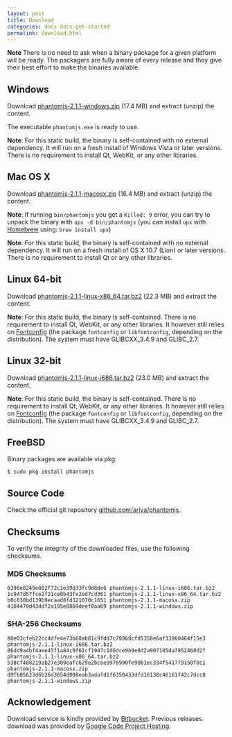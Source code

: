 ```yaml
---
layout: post
title: Download
categories: docs docs-get-started
permalink: download.html
---
```


**Note** There is no need to ask when a binary package for a given platform will be ready. The packagers are fully aware of every release and they give their best effort to make the binaries available.

## Windows

Download [phantomjs-2.1.1-windows.zip](https://bitbucket.org/ariya/phantomjs/downloads/phantomjs-2.1.1-windows.zip) (17.4 MB) and extract (unzip) the content.

The executable `phantomjs.exe` is ready to use.

**Note**: For this static build, the binary is self-contained with no external dependency. It will run on a fresh install of Windows Vista or later versions. There is no requirement to install Qt, WebKit, or any other libraries.

## Mac OS X

Download [phantomjs-2.1.1-macosx.zip](https://bitbucket.org/ariya/phantomjs/downloads/phantomjs-2.1.1-macosx.zip) (16.4 MB) and extract (unzip) the content.

**Note**: If running `bin/phantomjs` you get a `Killed: 9` error, you can try to unpack the binary with `upx -d bin/phantomjs` (you can install `upx` with [Homebrew](http://brew.sh/) using: `brew install upx`) 

**Note**: For this static build, the binary is self-contained with no external dependency. It will run on a fresh install of OS X 10.7 (Lion) or later versions. There is no requirement to install Qt or any other libraries.

## Linux 64-bit

Download [phantomjs-2.1.1-linux-x86_64.tar.bz2](https://bitbucket.org/ariya/phantomjs/downloads/phantomjs-2.1.1-linux-x86_64.tar.bz2) (22.3 MB) and extract the content.

**Note**: For this static build, the binary is self-contained. There is no requirement to install Qt, WebKit, or any other libraries. It however still relies on [Fontconfig](http://www.freedesktop.org/wiki/Software/fontconfig/) (the package `fontconfig` or `libfontconfig`, depending on the distribution). The system must have GLIBCXX_3.4.9 and GLIBC_2.7.

## Linux 32-bit

Download [phantomjs-2.1.1-linux-i686.tar.bz2](https://bitbucket.org/ariya/phantomjs/downloads/phantomjs-2.1.1-linux-i686.tar.bz2) (23.0 MB) and extract the content.

**Note**: For this static build, the binary is self-contained. There is no requirement to install Qt, WebKit, or any other libraries. It however still relies on [Fontconfig](http://www.freedesktop.org/wiki/Software/fontconfig/) (the package `fontconfig` or `libfontconfig`, depending on the distribution). The system must have GLIBCXX_3.4.9 and GLIBC_2.7.

## FreeBSD

Binary packages are available via pkg:

`$ sudo pkg install phantomjs`

## Source Code

Check the official git repository [github.com/ariya/phantomjs](https://github.com/ariya/phantomjs/).

## Checksums

To verify the integrity of the downloaded files, use the following checksums.

### MD5 Checksums

    0396e8249e082f72c1e39d33fc9d8de6 phantomjs-2.1.1-linux-i686.tar.bz2
    1c947d57fce2f21ce0b43fe2ed7cd361 phantomjs-2.1.1-linux-x86_64.tar.bz2
    b0c038bd139b9ecaad8fd321070c1651 phantomjs-2.1.1-macosx.zip
    4104470d43ddf2a195e8869deef0aa69 phantomjs-2.1.1-windows.zip

### SHA-256 Checksums

    80e03cfeb22cc4dfe4e73b68ab81c9fdd7c78968cfd5358e6af33960464f15e3  phantomjs-2.1.1-linux-i686.tar.bz2
    86dd9a4bf4aee45f1a84c9f61cf1947c1d6dce9b9e8d2a907105da7852460d2f  phantomjs-2.1.1-linux-x86_64.tar.bz2
    538cf488219ab27e309eafc629e2bcee9976990fe90b1ec334f541779150f8c1  phantomjs-2.1.1-macosx.zip
    d9fb05623d6b26d3654d008eab3adafd1f6350433dfd16138c46161f42c7dcc8  phantomjs-2.1.1-windows.zip

## Acknowledgement

Download service is kindly provided by [Bitbucket](https://bitbucket.org/ariya/phantomjs/downloads). Previous releases download was provided by [Google Code Project Hosting](http://code.google.com/p/phantomjs/downloads/).
